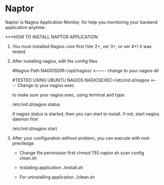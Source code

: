 # Naptor
Naptor is Nagios Application Monitor, for help you monitoring your backend application anytime.




***HOW TO INSTALL NAPTOR APPLICATION

1. You must installed Nagios core first (Ver 2+, ver 3+, or ver 4+) it was tested.
2. After installing nagios, edit the config files 

   #Nagios Path
   NAGIOSDIR=/opt/nagios/            <---- change to your nagios dir

   #TESTED USING UBUNTU NAGIOS
   NAGIOSEXEC=/etc/init.d/nagios     <---- Change to your nagios exec
   
   to make sure your nagios exec, using terminal and type:
 
   /etc/init.d/nagios status

   if nagios status is started, then you can start to install.
   if not, start nagios daemon first

   /etc/init.d/nagios start

3. After your configuration without problem, you can execute with root previledge 

   - Change file permission first
   chmod 755 naptor.sh scan config clean.sh
   - Installing application
   ./install.sh

   - For uninstalling application
   ./clean.sh

